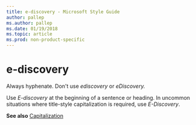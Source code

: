 ```yaml
---
title: e-discovery - Microsoft Style Guide
author: pallep
ms.author: pallep
ms.date: 01/19/2018
ms.topic: article
ms.prod: non-product-specific
---
```


# e-discovery

Always hyphenate. Don't use *ediscovery* or *eDiscovery.*

Use *E-discovery* at the beginning of a sentence or heading. In uncommon situations where title-style capitalization is required, use *E-Discovery*.

**See also** [Capitalization](/style-guide/capitalization)
